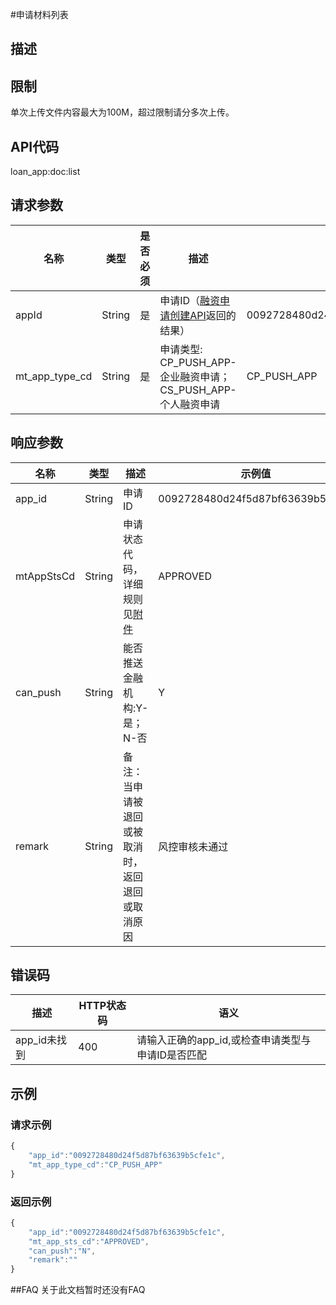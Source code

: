 #申请材料列表
## 描述

## 限制
单次上传文件内容最大为100M，超过限制请分多次上传。

## API代码
loan\_app:doc:list


## 请求参数
| 名称 | 类型 | 是否必须 | 描述 | 示例值 |
| --- | --- | --- | --- | --- |
| appId | String | 是 | 申请ID（[融资申请创建API](2.1.1_融资申请创建.md)返回的结果） | 0092728480d24f5d87bf63639b5cfe1c |
| mt_app_type_cd | String | 是 | 申请类型: CP_PUSH_APP-企业融资申请；CS_PUSH_APP-个人融资申请 | CP_PUSH_APP |

## 响应参数
| 名称 | 类型 | 描述 |示例值 |
| --- | --- | --- | --- |
| app_id | String | 申请ID | 0092728480d24f5d87bf63639b5cfe1c |
| mtAppStsCd | String | 申请状态代码，详细规则见[附件](3_%E9%99%84%E4%BB%B6.html#申请状态) | APPROVED |
| can_push | String | 能否推送金融机构:Y-是；N-否 | Y |
| remark | String | 备注：当申请被退回或被取消时，返回退回或取消原因 | 风控审核未通过 |

## 错误码
| 描述 | HTTP状态码 | 语义 |
| --- | --- | --- | 
| app_id未找到 | 400 | 请输入正确的app_id,或检查申请类型与申请ID是否匹配 |

## 示例
### 请求示例
```javascript
{
    "app_id":"0092728480d24f5d87bf63639b5cfe1c",
    "mt_app_type_cd":"CP_PUSH_APP"
}
```
### 返回示例
```javascript
{
    "app_id":"0092728480d24f5d87bf63639b5cfe1c",
    "mt_app_sts_cd":"APPROVED",
    "can_push":"N",
    "remark":""
}
```
##FAQ
关于此文档暂时还没有FAQ